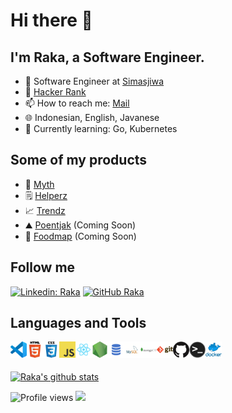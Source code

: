 # Hi there 👋

## I'm Raka, a Software Engineer.

- 🔭 Software Engineer at [Simasjiwa](https://simasjiwa.co.id)
- 🏅 [Hacker Rank](https://www.hackerrank.com/profile/Ryuda__) 
- 📫 How to reach me: [Mail](mailto:raka.yuda.pradipta@gmail.com)
- 🌐 Indonesian, English, Javanese
- 📖 Currently learning: Go, Kubernetes

## Some of my products

- 🗿 [Myth](https://myth.ryuda.me)
- 🗒️ [Helperz](https://helperz.ryuda.me)
- 📈 [Trendz](https://trendz.ryuda.me)
- ⛰️ [Poentjak](https://github.com/raka-yuda/poentjak) (Coming Soon)
- 🍛 [Foodmap](https://github.com/raka-yuda/foodmap) (Coming Soon)


## Follow me
[![Linkedin: Raka](https://img.shields.io/badge/-Raka-blue?style=flat-square&logo=Linkedin&logoColor=white&link=https://www.linkedin.com/in/raka-yuda-pradipta/)](https://www.linkedin.com/in/raka-yuda-pradipta/)
[![GitHub Raka](https://img.shields.io/github/followers/raka-yuda?label=follow&style=social)](https://github.com/raka-yuda)

## Languages and Tools

<img align="left" alt="Visual Studio Code" width="26px" src="https://raw.githubusercontent.com/github/explore/80688e429a7d4ef2fca1e82350fe8e3517d3494d/topics/visual-studio-code/visual-studio-code.png" />
<img align="left" alt="HTML5" width="26px" src="https://raw.githubusercontent.com/github/explore/80688e429a7d4ef2fca1e82350fe8e3517d3494d/topics/html/html.png" />
<img align="left" alt="CSS3" width="26px" src="https://raw.githubusercontent.com/github/explore/80688e429a7d4ef2fca1e82350fe8e3517d3494d/topics/css/css.png" />
<img align="left" alt="JavaScript" width="26px" src="https://raw.githubusercontent.com/github/explore/80688e429a7d4ef2fca1e82350fe8e3517d3494d/topics/javascript/javascript.png" />
<img align="left" alt="React" width="26px" src="https://raw.githubusercontent.com/github/explore/80688e429a7d4ef2fca1e82350fe8e3517d3494d/topics/react/react.png" />
<img align="left" alt="Node.js" width="26px" src="https://raw.githubusercontent.com/github/explore/80688e429a7d4ef2fca1e82350fe8e3517d3494d/topics/nodejs/nodejs.png" />
<img align="left" alt="SQL" width="26px" src="https://raw.githubusercontent.com/github/explore/80688e429a7d4ef2fca1e82350fe8e3517d3494d/topics/sql/sql.png" />
<img align="left" alt="MySQL" width="26px" src="https://raw.githubusercontent.com/github/explore/80688e429a7d4ef2fca1e82350fe8e3517d3494d/topics/mysql/mysql.png" />
<img align="left" alt="MongoDB" width="26px" src="https://raw.githubusercontent.com/github/explore/80688e429a7d4ef2fca1e82350fe8e3517d3494d/topics/mongodb/mongodb.png" />
<img align="left" alt="Git" width="26px" src="https://raw.githubusercontent.com/github/explore/80688e429a7d4ef2fca1e82350fe8e3517d3494d/topics/git/git.png" />
<img align="left" alt="GitHub" width="26px" src="https://raw.githubusercontent.com/github/explore/78df643247d429f6cc873026c0622819ad797942/topics/github/github.png" />
<img align="left" alt="Terminal" width="26px" src="https://raw.githubusercontent.com/github/explore/80688e429a7d4ef2fca1e82350fe8e3517d3494d/topics/terminal/terminal.png" />
<img align="left" alt="Docker" width="26px" src="https://raw.githubusercontent.com/github/explore/80688e429a7d4ef2fca1e82350fe8e3517d3494d/topics/docker/docker.png" />
<br />
<br />

[![Raka's github stats](https://github-readme-stats.vercel.app/api?username=raka-yuda&show_icons=true&theme=moltack)](https://github.com/raka-yuda/github-readme-stats)

![Profile views](https://komarev.com/ghpvc/?username=raka-yuda&color=bf9270)
![](https://hit.yhype.me/github/profile?account_id=30462016)
